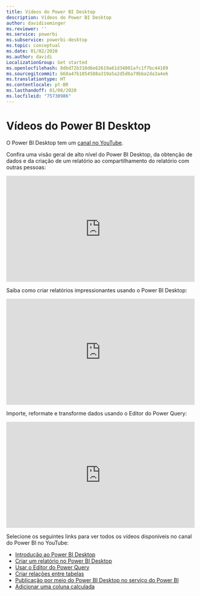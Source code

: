 ```yaml
---
title: Vídeos do Power BI Desktop
description: Vídeos do Power BI Desktop
author: davidiseminger
ms.reviewer: ''
ms.service: powerbi
ms.subservice: powerbi-desktop
ms.topic: conceptual
ms.date: 01/02/2020
ms.author: davidi
LocalizationGroup: Get started
ms.openlocfilehash: 8dbd72b310d6e62619a61d34001afc1f7bc44189
ms.sourcegitcommit: b68a47b1854588a319a5a2d5d6a79bba2da3a4e6
ms.translationtype: HT
ms.contentlocale: pt-BR
ms.lasthandoff: 01/08/2020
ms.locfileid: "75730986"
---
```

# <a name="power-bi-desktop-videos"></a>Vídeos do Power BI Desktop

O Power BI Desktop tem um [canal no YouTube](https://www.youtube.com/playlist?list=PL1N57mwBHtN2q1WbU5O29rrn_A0lkVv9p).

Confira uma visão geral de alto nível do Power BI Desktop, da obtenção de dados e da criação de um relatório ao compartilhamento do relatório com outras pessoas: 

<iframe width="500" height="281" src="https://www.youtube.com/embed/Qgam9M8I0xA" frameborder="0" allowfullscreen></iframe>

Saiba como criar relatórios impressionantes usando o Power BI Desktop:

<iframe width="500" height="281" src="https://www.youtube.com/embed/IMAsitQ2cAc" frameborder="0" allowfullscreen></iframe> 

Importe, reformate e transforme dados usando o Editor do Power Query:

<iframe width="500" height="281" src="https://www.youtube.com/embed/ByIUx-HmQbw" frameborder="0" allowfullscreen></iframe> 

Selecione os seguintes links para ver todos os vídeos disponíveis no canal do Power BI no YouTube:

- [Introdução ao Power BI Desktop](https://www.youtube.com/watch?v=Qgam9M8I0xA)
- [Criar um relatório no Power BI Desktop](https://www.youtube.com/watch?v=IMAsitQ2cAc)
- [Usar o Editor do Power Query](https://www.youtube.com/watch?v=ByIUx-HmQbw)
- [Criar relações entre tabelas](https://www.youtube.com/watch?v=fVW4MCr0APA)
- [Publicação por meio do Power BI Desktop no serviço do Power BI](https://www.youtube.com/watch?v=ObwsFdC9e94)
- [Adicionar uma coluna calculada](https://www.youtube.com/watch?v=62mLfiNcqVM)
